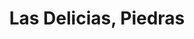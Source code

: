 ---
title: Las Delicias, Piedras
nombre_comunidad: Las Delicias, Piedras
municipio: Tarazá
departamento: Antioquia
descripcion: >-
  Las Delicias Piedras se encuentra ubicada en la llamada troncal de occidente a
  cinco minutos del Municipio de Tarazá. 

  Una parte de a población vive en en centro poblado y otras al borde de
  carretera.  A pesar de ello, logran llegar a las familias que no estan en el
  centro poblado con información e involucran a los habitantes en diferentes
  iniciativas de la junta. Esto evidencia que hay un nivel de cohesión
  comunitaria significativo, en tanto, promueven el sentido de pertenencia con
  la vereda. 

  La pandemia del covid-19 y las contingencias ocasionadas por la hidroeléctrica
  han afectado a la población en general dando lugar a la zozobra. 
num_personas: 1000
num_familias: 200
min_distancia_casco_urbano: 10
km_distancia_casco_urbano: 5
vias_acceso: >-
  Vía terrestre de Medellín, por la vía a la costa Atlántica, a 10 minutos antes
  de casco urbano de Tarazá. La caseta comunal se encuentra  a 3 minutos de la
  troncal. 
infraestructura_comunitaria:
  - |-
    * Caseta comunitaria
     * Parroquia
     * Institución educativa  de preescolar  hasta 10° (300 estudiantes aproximadamente) y jornadas sabatinas
    * Puesto de salud (médico va cada 15 días)
    * Cancha  futbol
    * Lugares turísticos
notas_infraestructura_comunitaria: null
liderazgo_comunidad:
  - >-
    Es una comunidad con liderazgo importantes.

    Liderazgo tradicional:  este tipo de líder guía a las personas a realizar
    tareas para las cuales ellas mismas no harían por cuenta propia
  - ' por ejemplo: participar en actividades'
  - >2-
     gestionar espacios y recursos.
    Liderazgo de mujeres: se identificaron mujeres de la comunidad que trabajan
    o han realizado acciones para fortalecer el bienestar comunitario
  - |2-
     es el caso de expresidentas de la JAC de los barrios y la actual líder encargada del adulto mayor. También en este rol esta la cacica del resguardo indígena y la presidenta del concejo comunitario.
    Existen liderazgos masculinos como el presidente de JAC
  - >2-
     secretarios y sabios del resguardo indígena.
    Con respecto a los jóvenes existe un líder comunitario encargado del trabajo
    con esta población.
inclusion_diversidad_genero: >-
  Población multicultural donde se evidencian relaciones interétnicas,. En el
  mismo territorio confluye población afrodescendiente, población indígena Zenú
  y población campesina.

  Se evidencia una población joven activa organizada y con capacidad de
  autogestión.

  Las mujeres se destacan por agruparse en asociaciones productivas y que van en
  linea de la seguridad alimentaria y el cuidado del territorio.
comentarios_conectividad: |-
  Acceso las señales de todos los operadores. 
  Internet en  la Institución Educativa.
punto_SOLE: Caseta Comunal
comentarios_punto_SOLE: []
ppales_actividades_economicas_vocacion_productiva:
  - Su economía está basada en la agricultura
  - ' ganadería'
  - ' minería'
  - ' especies menores (avicultura) y piscicultura.'
comentarios_ppales_actividades_economicas_vocacion_productiva: null
comunidad_sostenible_uso_suelo: Suelo con vocación agropecuaria y minería.
org_con_proyeccion: []
servicios_publicos_comunidades_focalizadas: []
comunidades_focalizadas_educacion_infraestructura_educativa: []
comunidades_focalizadas_practicas_organizativas: []
conectividad_minima: Regular
iniciativas_priorizadas: []
org_focalizada: []
riesgo: null
otros_programas_USAID:
  - Programa Jovenes resilientes ACDIVOCA
alianzas_colaboradores: []
posibilidad_iniciativas_conjuntas_aliados_2: []
actividades_ocio:
  - Torneos de futbol
  - ' fiestas patronales Perpetuó Socorro'
  - ' Virgen del Carmen'
  - ' San Isidro'
  - ' fiesta popular'
  - ' herencia paisa.'
medios_comunicacion_narrativas_locales:
  - Cáceres Stereo
  - " Radio \t\nRed de comunicaciones Bajo Cauca- Semillero El Jardín\t"
num_visitas_realizadas: null
num_diagnosticos_rurales_participativos_realizados: null
infraestructura_salud_atencion_psicosocial:
  - >-
    El corregimiento cuenta con un centro de salud que tiene enfermera
    permanente y brinda servicios primarios en salud.

    Los habitantes tienen como ruta de atención primero asistir a los servicios
    de consulta externa del hospital de Cáceres
  - >2-
     para ser evaluados y remitidos a los especialistas requeridos. Luego de la remisión a los pacientes se les asignan citas en las ciudades de Medellín y Montería.
    En el momento no hay programas o acciones enfocadas a la atención
    psicosocial.
notas_infraestructura_salud_atencion_psicosocial: null
num_visitas_predio: null
url: /reportes/las-delicias-piedras
layout: comunidad
download_file: /reportes/las-delicias-piedras.pdf

---